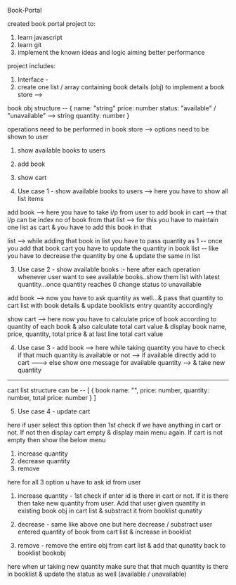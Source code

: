 Book-Portal

created book portal project to:
1) learn javascript
2) learn git
3) implement the known ideas and logic aiming better performance

project includes:
1) Interface -
  1) create one list / array containing book details (obj) to implement a book store --> 
  
  book obj structure -- {
  	   name: "string"
  	   price: number
  	   status: "available" / "unavailable" --> string
  	   quantity: number
         }
         
  operations need to be performed in book store --> 
  options need to be shown to user 
  1) show available books to users
  2) add book
  3) show cart
   
2) Use case 1 - 
  show available books to users --> 
  	here you have to show all list items
  	
  add book --> 
  	here you have to take i/p from user to add book in cart --> that i/p can be index no of book from that list --> for this you have to maintain one list as cart & you have to add this book in that 
   
  list --> while adding that book in list you have to pass quantity as 1 
  -- once you add that book cart you have to update the quantity in book list -- like you have to decrease the quantity by one & update the same in list 

3) Use case 2 -
  show available books :-
  	here after each operation whenever user want to see available books..show them list with latest quantity...once quantity reaches 0 change status to unavailable	
  	
  add book -->
  	now you have to ask quantity as well...& pass that quantity to cart list with book details & update booklists entry quantity accordingly	
  	
  show cart -->
  	here now you have to calculate price of book according to quantity of each book & also calculate total cart value & display book name, price, quantity, total price & at last line total cart value
   
4) Use case 3 - 
  add book --> 
  	here while taking quantity you have to check if that much quantity is available or not --> if available directly add to cart ---> else show one message for available quantity --> & take new quantity
  	
  	
  ----------------------------------------------------------------------------------------------------------------------------	
  
  cart list structure can be -- [
                                  {
                                   book name: "",
                                   price: number,
                                   quantity: number,
                                   total price: number
                                  }
                                ]

5) Use case 4 -
  update cart
  
  here if user select this option then 1st check if we have anything in cart or not. If not then display cart empty & display main menu again.
  If cart is not empty then show the below menu
  
  1) increase quantity
  2) decrease quantity
  3) remove 
  
  here for all 3 option u have to ask id from user
  
  1) increase quantity -
  	1st check if enter id is there in cart or not. If it is there then take new quantity from user. Add that user given quantity in existing book obj in cart list & substract it from booklist qunatity
  	
  2) decrease -
  	same like above one but here decrease / substract user entered quantity of book from cart list & increase in booklist
  	
  3) remove -
  	remove the entire obj from cart list & add that qunatity back to booklist bookobj
  	
  	
  here when ur taking new quantity make sure that that much quantity is there in booklist & update the status as well (available / unavailable) 	